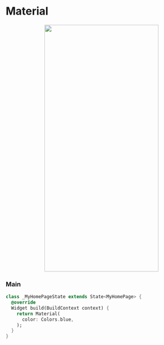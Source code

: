 # Material
<p align="center">
<img src="https://docs.google.com/uc?id=1dE7L6bY30dOJ9SIJ9ueN7UvUCaLTb4pb" height="649" width="300">
</p>

### Main
```dart
class _MyHomePageState extends State<MyHomePage> {
  @override
  Widget build(BuildContext context) {
    return Material(
      color: Colors.blue,
    );
  }
}
```
